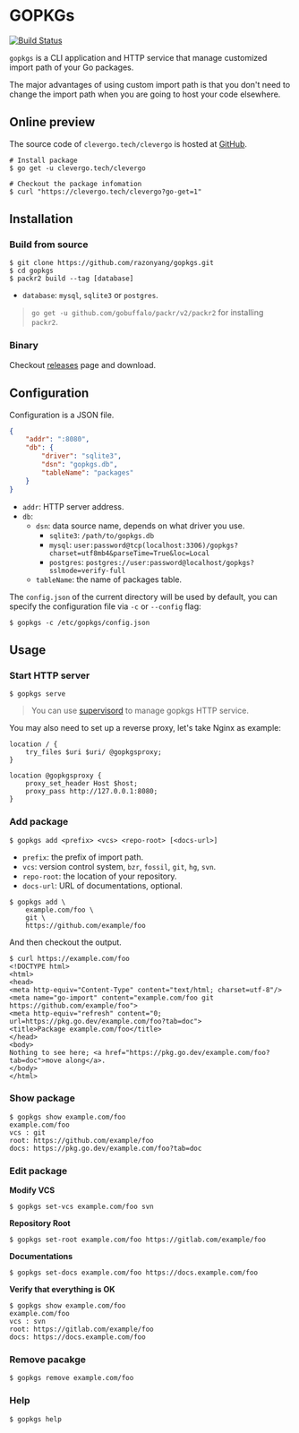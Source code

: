 # GOPKGs
[![Build Status](https://img.shields.io/travis/razonyang/gopkgs?style=flat-square)](https://travis-ci.org/razonyang/gopkgs)

`gopkgs` is a CLI application and HTTP service that manage customized import path of your Go packages.

The major advantages of using custom import path is that you don't need to change the import path when you are going to host your code elsewhere.

## Online preview

The source code of `clevergo.tech/clevergo` is hosted at [GitHub](https://github.com/clevergo/clevergo).

```shell
# Install package
$ go get -u clevergo.tech/clevergo

# Checkout the package infomation
$ curl "https://clevergo.tech/clevergo?go-get=1"
```

## Installation

### Build from source

```shell
$ git clone https://github.com/razonyang/gopkgs.git
$ cd gopkgs
$ packr2 build --tag [database]
```

- `database`: `mysql`, `sqlite3` or `postgres`.

> `go get -u github.com/gobuffalo/packr/v2/packr2` for installing `packr2`.

### Binary

Checkout [releases](https://github.com/razonyang/gopkgs/releases) page and download.

## Configuration

Configuration is a JSON file.

```json
{
    "addr": ":8080",
    "db": {
        "driver": "sqlite3",
        "dsn": "gopkgs.db",
        "tableName": "packages"
    }
}
```

- `addr`: HTTP server address.
- `db`:
    - `dsn`: data source name, depends on what driver you use.
        - `sqlite3`: `/path/to/gopkgs.db`
        - `mysql`: `user:password@tcp(localhost:3306)/gopkgs?charset=utf8mb4&parseTime=True&loc=Local`
        - `postgres`: `postgres://user:password@localhost/gopkgs?sslmode=verify-full`
    - `tableName`: the name of packages table.

The `config.json` of the current directory will be used by default, you can specify the configuration file via `-c` or `--config` flag:

```shell
$ gopkgs -c /etc/gopkgs/config.json
```

## Usage

### Start HTTP server

```shell
$ gopkgs serve
```

> You can use [supervisord](http://supervisord.org/) to manage gopkgs HTTP service.

You may also need to set up a reverse proxy, let's take Nginx as example:

```nginx
location / {
    try_files $uri $uri/ @gopkgsproxy;
}

location @gopkgsproxy {
    proxy_set_header Host $host;
    proxy_pass http://127.0.0.1:8080;
}  
```

### Add package

```shell
$ gopkgs add <prefix> <vcs> <repo-root> [<docs-url>]
```

- `prefix`: the prefix of import path.
- `vcs`: version control system, `bzr`, `fossil`, `git`, `hg`, `svn`.
- `repo-root`: the location of your repository.
- `docs-url`: URL of documentations, optional.

```shell
$ gopkgs add \
    example.com/foo \
    git \
    https://github.com/example/foo
```

And then checkout the output.

```shell
$ curl https://example.com/foo
<!DOCTYPE html>
<html>
<head>
<meta http-equiv="Content-Type" content="text/html; charset=utf-8"/>
<meta name="go-import" content="example.com/foo git https://github.com/example/foo">
<meta http-equiv="refresh" content="0; url=https://pkg.go.dev/example.com/foo?tab=doc">
<title>Package example.com/foo</title>
</head>
<body>
Nothing to see here; <a href="https://pkg.go.dev/example.com/foo?tab=doc">move along</a>.
</body>
</html>
```

### Show package

```shell
$ gopkgs show example.com/foo
example.com/foo
vcs : git
root: https://github.com/example/foo
docs: https://pkg.go.dev/example.com/foo?tab=doc
```

### Edit package

**Modify VCS**

```shell
$ gopkgs set-vcs example.com/foo svn
```

**Repository Root**

```shell
$ gopkgs set-root example.com/foo https://gitlab.com/example/foo
```

**Documentations**

```shell
$ gopkgs set-docs example.com/foo https://docs.example.com/foo
```

**Verify that everything is OK**

```shell
$ gopkgs show example.com/foo
example.com/foo
vcs : svn
root: https://gitlab.com/example/foo
docs: https://docs.example.com/foo
```

### Remove pacakge

```shell
$ gopkgs remove example.com/foo
```

### Help

```shell
$ gopkgs help
```